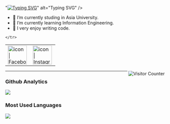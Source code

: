 "<a href="https://git.io/typing-svg"><img src="https://readme-typing-svg.herokuapp.com?font=Fira+Code&pause=1000&width=435&lines=My+name+is+Kai-Zhong+Chen;Hello%2C+Visitor" alt="Typing SVG" /></a>" alt="Typing SVG" /></a>

- 🔭 I’m currently studing in Asia University.
- 🌱 I’m currently learning Information Engineering.
- 👯 I very enjoy writing code.

<table>
  <tbody>
    <tr>
      <td><a href="https://www.facebook.com/profile.php?id=100004265557376"><img align="left" src="https://user-images.githubusercontent.com/8935531/161361100-1fe2b952-4a79-48ec-8646-58f1f4f9738c.gif" alt="icon | Facebook" width="60"/></a></td>
      <td><a href="https://www.instagram.com/zhong_.1006/"><img align="left" src="https://user-images.githubusercontent.com/8935531/161361084-a010cae7-5b98-4d09-a189-03862dc6e86e.gif" alt="icon | Instagram" width="60"/></a></td>
      
    </tr>
  </tbody>
</table>
<img align="right" alt="Visitor Counter" src="https://komarev.com/ghpvc/?username=Jonas1645&style=flat-square&&label=Profile+Views&color=50A1FF">

---

### Github Analytics
<a href="https://github.com/Jonas1645">
  <img src="https://github-readme-stats.vercel.app/api?username=Jonas1645&count_private=true&show_icons=true&include_all_commits=true" />
</a>

### Most Used Languages
<a href="https://github.com/Jonas1645">
  <img src="https://github-readme-stats.vercel.app/api/top-langs/?username=Jonas1645&layout=compact&hide=HTML,CSS,Stylus,CoffeeScript,EJS&langs_count=10" />
</a>

